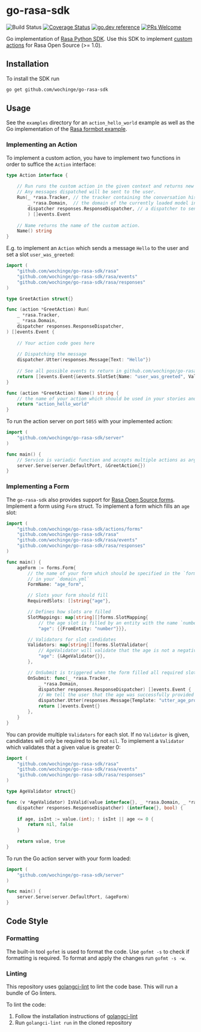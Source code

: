# go-rasa-sdk
![Build Status](https://github.com/wochinge/go-rasa-sdk/workflows/Lint%20and%20Test/badge.svg?branch=master)
[![Coverage Status](https://coveralls.io/repos/github/wochinge/go-rasa-sdk/badge.svg?branch=master)](https://coveralls.io/github/wochinge/go-rasa-sdk?branch=master)
[![go.dev reference](https://img.shields.io/badge/go.dev-reference-007d9c?logo=go&logoColor=white&style=flat-square)](https://pkg.go.dev/github.com/wochinge/go-rasa-sdk?tab=doc)
[![PRs Welcome](https://img.shields.io/badge/PRs-welcome-brightgreen.svg?style=flat-square)](https://github.com/orgs/RasaHQ/projects/23)

Go implementation of [Rasa Python SDK](https://github.com/rasahq/rasa-sdk). 
Use this SDK to implement [custom actions](https://rasa.com/docs/rasa/core/actions/#custom-actions) for 
Rasa Open Source (>= 1.0).

## Installation

To install the SDK run

```bash
go get github.com/wochinge/go-rasa-sdk
```

## Usage

See the `examples` directory for an `action_hello_world` example as well as the Go implementation of the 
[Rasa formbot example](https://github.com/RasaHQ/rasa/tree/master/examples/formbot).

### Implementing an Action

To implement a custom action, you have to implement two functions in order to suffice the `Action` interface:
```go
type Action interface {
    
    // Run runs the custom action in the given context and returns new conversation events.
    // Any messages dispatched will be sent to the user.
    Run(_ *rasa.Tracker, // the tracker containing the conversation history
        _ *rasa.Domain,  // the domain of the currently loaded model in Rasa
        dispatcher responses.ResponseDispatcher, // a dispatcher to send messages to the user
        ) []events.Event
    
    // Name returns the name of the custom action.
    Name() string
}
```

E.g. to implement an `Action` which sends a message `Hello` to the user and set a slot `user_was_greeted`:

```go
import (
    "github.com/wochinge/go-rasa-sdk/rasa"
    "github.com/wochinge/go-rasa-sdk/rasa/events"
    "github.com/wochinge/go-rasa-sdk/rasa/responses"
)

type GreetAction struct{}

func (action *GreetAction) Run(
    _ *rasa.Tracker,
    _ *rasa.Domain,
    dispatcher responses.ResponseDispatcher,
) []events.Event {
    
    // Your action code goes here
    
    // Dispatching the message
    dispatcher.Utter(responses.Message{Text: "Hello"})
    
    // See all possible events to return in github.com/wochinge/go-rasa-sdk/rasa/events
    return []events.Event{&events.SlotSet{Name: "user_was_greeted", Value: true}}
}

func (action *GreetAction) Name() string {
	// the name of your action which should be used in your stories and in the `domain.yml`
	return "action_hello_world"
}
```

To run the action server on port `5055` with your implemented action:

```go
import (
    "github.com/wochinge/go-rasa-sdk/server"
)

func main() {
    // Service is variadic function and accepts multiple actions as argument
	server.Serve(server.DefaultPort, &GreetAction{})
}


```

### Implementing a Form
The `go-rasa-sdk` also provides support for 
[Rasa Open Source forms](https://rasa.com/docs/rasa/core/forms/). Implement a form using `Form` struct. To implement
a form which fills an `age` slot:

```go
import (
    "github.com/wochinge/go-rasa-sdk/actions/forms"
    "github.com/wochinge/go-rasa-sdk/rasa"
    "github.com/wochinge/go-rasa-sdk/rasa/events"
    "github.com/wochinge/go-rasa-sdk/rasa/responses"
)

func main() {
    ageForm := forms.Form{
        // the name of your form which should be specified in the `forms` section
        // in your `domain.yml`
        FormName: "age_form",

        // Slots your form should fill
        RequiredSlots: []string{"age"},

        // Defines how slots are filled
        SlotMappings: map[string][]forms.SlotMapping{
            // the age slot is filled by an entity with the name `number`
            "age": {{FromEntity: "number"}}},

        // Validators for slot candidates
        Validators: map[string][]forms.SlotValidator{
            // AgeValidator will validate that the age is not a negative number
            "age": {&AgeValidator{}},
        },

        // OnSubmit is triggered when the form filled all required slots are filled
        OnSubmit: func(_ *rasa.Tracker,
            _ *rasa.Domain,
            dispatcher responses.ResponseDispatcher) []events.Event {
            // We tell the user that the age was successfully provided
            dispatcher.Utter(responses.Message{Template: "utter_age_provided"})
            return []events.Event{}
        },
    }
}
```

You can provide multiple `Validators` for each slot. If no `Validator` is given, candidates will only be required to 
be not `nil`. To implement a `Validator` which validates that a given value is greater 0:

```go
import (
    "github.com/wochinge/go-rasa-sdk/rasa"
    "github.com/wochinge/go-rasa-sdk/rasa/events"
    "github.com/wochinge/go-rasa-sdk/rasa/responses"
)

type AgeValidator struct{}

func (v *AgeValidator) IsValid(value interface{}, _ *rasa.Domain, _ *rasa.Tracker,
    dispatcher responses.ResponseDispatcher) (interface{}, bool) {
    
    if age, isInt := value.(int); ! isInt || age <= 0 {
        return nil, false
    }
    
    return value, true
}
```  

To run the Go action server with your form loaded:

```go
import (
    "github.com/wochinge/go-rasa-sdk/server"
)

func main() {
	server.Serve(server.DefaultPort, &ageForm)
}
```

## Code Style

### Formatting

The built-in tool `gofmt` is used to format the code. Use `gofmt -s` to check if formatting is required. To format
and apply the changes run `gofmt -s -w`.  

### Linting
This repository uses [golangci-lint](https://github.com/golangci/golangci-lint) to lint the code base.
This will run a bundle of Go linters.

To lint the code:

1. Follow the installation instructions of [golangci-lint](https://github.com/golangci/golangci-lint)
2. Run `golangci-lint run` in the cloned repository
